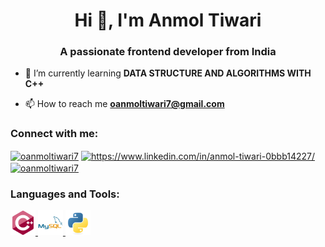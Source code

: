 <h1 align="center">Hi 👋, I'm Anmol Tiwari</h1>
<h3 align="center">A passionate frontend developer from India</h3>

- 🌱 I’m currently learning **DATA STRUCTURE AND ALGORITHMS WITH C++**

- 📫 How to reach me **oanmoltiwari7@gmail.com**

<h3 align="left">Connect with me:</h3>
<p align="left">
<a href="https://twitter.com/oanmoltiwari7" target="blank"><img align="center" src="https://raw.githubusercontent.com/rahuldkjain/github-profile-readme-generator/master/src/images/icons/Social/twitter.svg" alt="oanmoltiwari7" height="30" width="40" /></a>
<a href="https://linkedin.com/in/https://www.linkedin.com/in/anmol-tiwari-0bbb14227/" target="blank"><img align="center" src="https://raw.githubusercontent.com/rahuldkjain/github-profile-readme-generator/master/src/images/icons/Social/linked-in-alt.svg" alt="https://www.linkedin.com/in/anmol-tiwari-0bbb14227/" height="30" width="40" /></a>
<a href="https://instagram.com/oanmoltiwari7" target="blank"><img align="center" src="https://raw.githubusercontent.com/rahuldkjain/github-profile-readme-generator/master/src/images/icons/Social/instagram.svg" alt="oanmoltiwari7" height="30" width="40" /></a>
</p>

<h3 align="left">Languages and Tools:</h3>
<p align="left"> <a href="https://www.w3schools.com/cpp/" target="_blank" rel="noreferrer"> <img src="https://raw.githubusercontent.com/devicons/devicon/master/icons/cplusplus/cplusplus-original.svg" alt="cplusplus" width="40" height="40"/> </a> <a href="https://www.mysql.com/" target="_blank" rel="noreferrer"> <img src="https://raw.githubusercontent.com/devicons/devicon/master/icons/mysql/mysql-original-wordmark.svg" alt="mysql" width="40" height="40"/> </a> <a href="https://www.python.org" target="_blank" rel="noreferrer"> <img src="https://raw.githubusercontent.com/devicons/devicon/master/icons/python/python-original.svg" alt="python" width="40" height="40"/> </a> </p>
